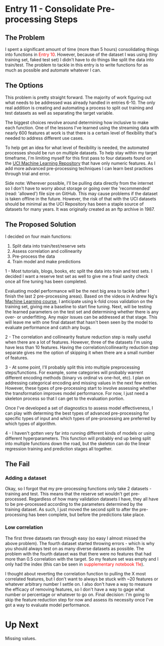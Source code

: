 # Entry 11 - Consolidate Pre-processing Steps

## The Problem

I spent a significant amount of time (more than 5 hours) consolidating things into functions in <font color='red'>Entry 10</font>. However, because of the dataset I was using (tiny training set, faked test set) I didn't have to do things like split the data into train/test. The problem to tackle in this entry is to write functions for as much as possible and automate whatever I can. 

## The Options

This problem is pretty straight forward. The majority of work figuring out what needs to be addressed was already handled in entries 6-10. The only real addition is creating and automating a process to split out training and test datasets as well as separating the target variable.

The biggest choices revolve around determining how inclusive to make each function. One of the lessons I've learned using the streaming data with nearly 600 features at work is that there is a certain level of flexibility that's needed to address different use cases.

To help get an idea for what level of flexibility is needed, the automated processes should be run on multiple datasets. To help stay within my target timeframe, I'm limiting myself for this first pass to four datasets found on the [UCI Machine Learning Repository](http://archive.ics.uci.edu/ml/index.php) that have only numeric features. As I add more advanced pre-processing techniques I can learn best practices through trial and error.

Side note: Wherever possible, I'll be pulling data directly from the internet so I don't have to worry about storage or going over the 'recommended' (read: 'allowed') file size on GitHub. This may cause problems if the dataset is taken offline in the future. However, the risk of that with the UCI datasets should be minimal as the UCI Repository has been a staple source of datasets for many years. It was originally created as an ftp archive in 1987.

## The Proposed Solution

I decided on four main functions:

1. Split data into train/test/reserve sets
2. Assess correlation and collinearity
3. Pre-process the data
4. Train model and make predictions

1 - Most tutorials, blogs, books, etc split the data into train and test sets. I decided I want a reserve test set as well to give me a final sanity check once all fine tuning has been completed.

Evaluating model performance will be the next big area to tackle (after I finish the last 2 pre-processing areas). Based on the videos in Andrew Ng's [Machine Learning course](https://www.coursera.org/learn/machine-learning/), I anticipate using k-fold cross validation on the training set, giving me a baseline to start fine tuning. Next, will be testing the learned parameters on the test set and determining whether there is any over- or underfitting. Any major issues can be addressed at that stage. This will leave me with one final dataset that hasn't been seen by the model to evaluate performance and catch any bugs.

2 - The correlation and collinearity feature reduction step is really useful when there are a lot of features. However, three of the datasets I'm using have less than 10 features. Having the correlation/collinearity reduction step separate gives me the option of skipping it when there are a small number of features.

3 - At some point, I'll probably split this into multiple preprocessing steps/functions. For example, some categories will probably warrent different encoding methods (binary vs ordinal vs one-hot, etc). I plan on addressing categorical encoding and missing values in the next few entries. However, these types of pre-processing start to involve assessing whether the transformation improves model performance. For now, I just need a skeleton process so that I can get to the evaluation portion.

Once I've developed a set of diagnostics to assess model effectiveness, I can play with determing the best types of advanced pre-processing for specific types of input and which types of pre-processing are preferred by which types of algorithm.

4 - I haven't gotten very far into running different kinds of models or using different hyperparameters. This function will probably end up being split into multiple functions down the road, but the skeleton can do the linear regression training and prediction stages all together.

## The Fail

### Adding a dataset

Okay, so I forgot that my pre-processing functions only take 2 datasets - training and test. This means that the reserve set wouldn't get pre-processed. Regardless of how many validation datasets I have, they all have to be pre-processed according to the parameters determined by the training dataset. As such, I just moved the second split to after the pre-processing has been complete, but before the predictions take place.

### Low correlation

The first three datasets ran through easy (so easy I almost missed the above problem). The fourth dataset started throwing errors - which is why you should always test on as many diverse datasets as possible. The problem with the fourth dataset was that there were no features that had more than 0.5 correlation with the target. So my feature set was empty and I only had the index (this can be seen in <font color='red'>supplementary notebook 11e</font>).

I thought about reverting the correlation function to pulling the X most correlated features, but I don't want to always be stuck with ~20 features or whatever arbitrary number I settle on. I also don't have a way to measure the efficacy of removing features, so I don't have a way to gage what number or percentage or whatever to go on. Final decision: I'm going to skip the feature reduction step for now and assess its necessity once I've got a way to evaluate model performance.

# Up Next

Missing values.


```python

```
